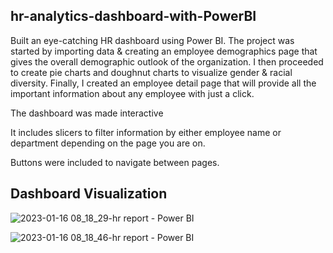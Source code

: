 ## hr-analytics-dashboard-with-PowerBI

Built an eye-catching HR dashboard using Power BI. 
The project was started by importing data & creating an employee demographics page that gives the overall demographic outlook of the organization.
I then proceeded to create pie charts and doughnut charts to visualize gender & racial diversity. 
Finally, I created an employee detail page that will provide all the important information about any employee with just a click. 

The dashboard was made interactive

It includes slicers to filter information by either employee name or department depending on the page you are on.

Buttons were included to navigate between pages.

## Dashboard Visualization

![2023-01-16 08_18_29-hr report - Power BI](https://user-images.githubusercontent.com/58373408/212699489-5ddb1ddd-f272-4d38-be23-db1835ee0936.png)


![2023-01-16 08_18_46-hr report - Power BI](https://user-images.githubusercontent.com/58373408/212699493-38a1190b-6f5c-4704-a255-2e04281aa9b7.png)
